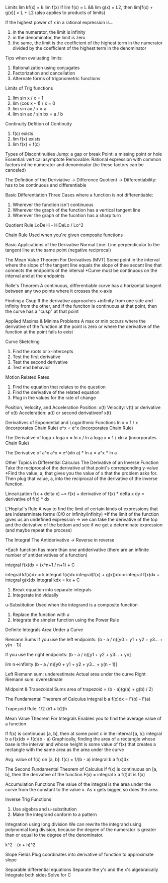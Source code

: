 Limits
lim kf(x) = k lim f(x)
If lim f(x) = L && lim g(x) = L2, then lim[f(x) + g(x)] = L + L2 (also applies to products of limits)

If the highest power of x in a rational expression is...
1. in the numerator, the limit is infinity
2. in the denominator, the limit is zero
3. the same, the limit is the coefficient of the highest term in the numerator divided by the coefficient of the highest term in the denominator

Tips when evaluating limits:
1. Rationalization using conjugates
2. Factorization and cancellation
3. Alternate forms of trigonometric functions

Limits of Trig functions
1. lim sin x / x = 1
2. lim (cos x - 1) / x = 0
3. lim sin ax / x = a
4. lim sin ax / sin bx = a / b

Continuity
Defition of Continuity
1. f(c) exists
2. lim f(x) exists
3. lim f(x) = f(c)

Types of Discontinuities
Jump: a gap or break
Point: a missing point or hole
Essential: vertical asymptote
Removable: Rational expression with common factors int he numerator and denominator (bc these factors can be canceled)

The Defintion of the Deriviative
-> Difference Quotient
-> Differentiability: has to be continuous and differentiable

Basic Differentiation
Three Cases where a function is not differentiable:
1. Wherever the function isn't continuous
2. Wherever the graph of the function has a vertical tangent line
3. Wherever the graph of the fucntion has a sharp turn

Quotient Rule
LoDeHi - HiDeLo / Lo^2

Chain Rule
Used when you're given composite functions

Basic Applications of the Derivative
Normal Line: Line perpendicular to the tangent line at the same point (negative reciprocal)

The Mean Value Theorem For Derivatives (MVT)
Some point in the interval where the slope of the tangent line equals the slope of thee secant line that connects the endpoints of the interval
*Curve must be continuous on the interval and at the endpoints

Rolle's Theorem
A continuous, differentiable curve has a horizontal tangent between any two points where it crosses the x-axis

Finding a Csup
If the derivative approaches +infinity from one side and -infinity from the other, and if the funciton is continuous at that point, then the curve has a "cusp" at that point

Applied Maxima & Minima Problems
A max or min occurs where the derivative of the function at the point is zero or where the derivative of the function at the point fails to exist

Curve Sketching
1. Find the roots or x-intercepts
2. Test the first derivative
3. Test the second derivative
4. Test end behavior

Motion
Related Rates
1. Find the equation that relates to the question
2. Find the derivative of the related equation
3. Plug in the values for the rate of change

Position, Velocity, and Acceleration
Position: x(t)
Velocity: v(t) or derivative of x(t)
Acceleration: a(t) or second derivativeof x(t)

Derivatives of Exponential and Logarithmic Functions
ln x = 1 / x (incorporates Chain Rule)
e^x = e^x (incorporates Chain Rule)

The Derivative of loga x
loga x = ln x / ln a
loga x = 1 / xln a (incorporates Chain Rule)

The Derivative of a^x
a^x = e^(xln a) * ln a = a^x * ln a

Other Topics in Differential Calculus
The Derivative of an Inverse Function
Take the reciprocal of the derivative at that point's corresponding y-value
*Find the value, a, that gives you the value of x that the problem asks for. Then plug that value, a, into the reciprocal of the derivative of the inverse function.

Linearization
f(x + delta x) ~= f(x) + derivative of f(x) * delta x
dy = derivative of f(x) * dx

L'Hopital's Rule
A way to find the limit of certain kinds of expressions that are indeterminate forms (0/0 or infinity/infinity)
*If the limit of the function gives us an undefined expression -> we can take the derivative of the top and the derivative of the bottom and see if we get a determinate expression (and maybe repeat the process)

The Integral
The Antiderivative
-> Reverse in reverse

*Each function has more than one antiderivative (there are an infinite number of antiderivatives of a function)

integral f(x)dx = (x^n+1 / n+1) + C

integral kf(x)dx = k integral f(x)dx
integral(f(x) + g(x))dx = integral f(x)dx + integral g(x)dx
integral kdx = kx + C

1. Break equation into separate integrals
2. Integerate individually

u-Substitution
Used when the integrand is a composite function

1. Replace the function with u
2. Integrate the simpler function using the Power Rule

Definite Integrals
Area Under a Curve

Riemann Sums
If you use the left endpoints:
(b - a / n)[y0 + y1 + y2 + y3... + y(n - 1)]

If you use the right endpoints:
(b - a / n)[y1 + y2 + y3... + yn]

lim n->infinity (b - a / n)[y0 + y1 + y2 + y3... + y(n - 1)]

Left Riemann sum: underestimate
Actual area under the curve
Right Riemann sum: overestimate

Midpoint & Trapezoidal Sums
area of trapezoid = (b - a)(g(a) + g(b) / 2)

The Fundamental Theorem of Calculus
integral b a f(x)dx = F(b) - F(a)

Trapezoid Rule: 1/2 (b1 + b2)h

Mean Value Theorem For Integrals
Enables you to find the average value of a function

If f(x) is continuous [a, b], then at some point c in the interval [a, b]:
integral b a f(x)dx = f(c)(b - a)
Graphically, finding the area of a rectangle whose base is the interval and whose height is some value of f(x) that creates a rectangle with the same area as the area under the curve

Avg. value of f(x) on [a, b]:
f(c) = 1/(b - a) integral b a f(x)dx

The Second Fundamental Theorem of Calculus
If f(x) is continuous on [a, b], then the derivative of the function F(x) = integral x a f(t)dt is f(x)

Accumulation Functions
The value of the integral is the area under the curve from the constant to the value x. As x gets bigger, so does the area.

Inverse Trig Functions
1. Use algebra and u-substitution
2. Make the integrand conform to a pattern

Integration using long division
We can rewrite the integrand using polynomial long division, because the degree of the numerator is greater than or equal to the degree of the denominator.

k^2 - (x + h)^2

Slope Fields
Plug coordinates into derivative of function to approximate slope

Separable differential equations
Separate the y's and the x's algebraically
Integrate both sides
Solve for C
